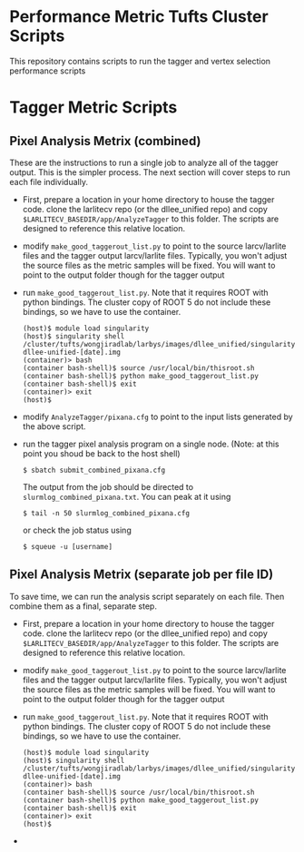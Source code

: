 # Performance Metric Tufts Cluster Scripts

This repository contains scripts to run the tagger and vertex selection performance scripts

# Tagger Metric Scripts

## Pixel Analysis Metrix (combined)

These are the instructions to run a single job to analyze all of the tagger output. This is the simpler process.  The next section will cover steps to run each file individually.

* First, prepare a location in your home directory to house the tagger code.  clone the larlitecv repo (or the dllee_unified repo) and copy `$LARLITECV_BASEDIR/app/AnalyzeTagger` to this folder. The scripts are designed to reference this relative location.
* modify `make_good_taggerout_list.py` to point to the source larcv/larlite files and the tagger output larcv/larlite files.  Typically, you won't adjust the source files as the metric samples will be fixed.  You will want to point to the output folder though for the tagger output
* run `make_good_taggerout_list.py`. Note that it requires ROOT with python bindings. The cluster copy of ROOT 5 do not include these bindings, so we have to use the container.

      (host)$ module load singularity 
      (host)$ singularity shell /cluster/tufts/wongjiradlab/larbys/images/dllee_unified/singularity-dllee-unified-[date].img
      (container)> bash
      (container bash-shell)$ source /usr/local/bin/thisroot.sh
      (container bash-shell)$ python make_good_taggerout_list.py
      (container bash-shell)$ exit
      (container)> exit
      (host)$ 

* modify `AnalyzeTagger/pixana.cfg` to point to the input lists generated by the above script.
* run the tagger pixel analysis program on a single node. (Note: at this point you shoud be back to the host shell)

      $ sbatch submit_combined_pixana.cfg

  The output from the job should be directed to `slurmlog_combined_pixana.txt`. You can peak at it using

      $ tail -n 50 slurmlog_combined_pixana.cfg

  or check the job status using

      $ squeue -u [username]


## Pixel Analysis Metrix (separate job per file ID)

To save time, we can run the analysis script separately on each file. Then combine them as a final, separate step.

* First, prepare a location in your home directory to house the tagger code.  clone the larlitecv repo (or the dllee_unified repo) and copy `$LARLITECV_BASEDIR/app/AnalyzeTagger` to this folder. The scripts are designed to reference this relative location.
* modify `make_good_taggerout_list.py` to point to the source larcv/larlite files and the tagger output larcv/larlite files.  Typically, you won't adjust the source files as the metric samples will be fixed.  You will want to point to the output folder though for the tagger output
* run `make_good_taggerout_list.py`. Note that it requires ROOT with python bindings. The cluster copy of ROOT 5 do not include these bindings, so we have to use the container.

      (host)$ module load singularity 
      (host)$ singularity shell /cluster/tufts/wongjiradlab/larbys/images/dllee_unified/singularity-dllee-unified-[date].img
      (container)> bash
      (container bash-shell)$ source /usr/local/bin/thisroot.sh
      (container bash-shell)$ python make_good_taggerout_list.py
      (container bash-shell)$ exit
      (container)> exit
      (host)$ 

* 